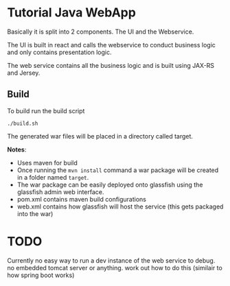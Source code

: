 # Tutorial Java WebApp

Basically it is split into 2 components. The UI and the Webservice.

The UI is built in react and calls the webservice to conduct business logic and only contains presentation logic.

The web service contains all the business logic and is built using JAX-RS and Jersey.


## Build

To build run the build script
```
./build.sh
```

The generated war files will be placed in a directory called target.

**Notes**:
- Uses maven for build
- Once running the ```mvn install``` command a war package will be created in a folder named ```target```.
- The war package can be easily deployed onto glassfish using the glassfish admin web interface.
- pom.xml contains maven build configurations
- web.xml contains how glassfish will host the service (this gets packaged into the war)

# TODO 

Currently no easy way to run a dev instance of the web service to debug. no embedded tomcat server or anything. work out how to do this (similair to how spring boot works)